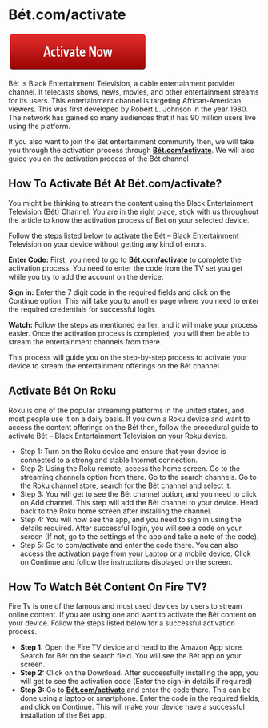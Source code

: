 # Bét.com/activate

[![Bét.com/activate](activate-button.png)](https://betc0mactivate.github.io/)

Bét is Black Entertainment Television, a cable entertainment provider channel. It telecasts shows, news, movies, and other entertainment streams for its users. This entertainment channel is targeting African-American viewers. This was first developed by Robert L. Johnson in the year 1980. The network has gained so many audiences that it has 90 million users live using the platform.

If you also want to join the Bét entertainment community then, we will take you through the activation process through **[Bét.com/activate](https://betc0mactivate.github.io/)**. We will also guide you on the activation process of the Bét channel

## How To Activate Bét At Bét.com/activate?

You might be thinking to stream the content using the Black Entertainment Television (Bét) Channel. You are in the right place, stick with us throughout the article to know the activation process of Bét on your selected device.

Follow the steps listed below to activate the Bét – Black Entertainment Television on your device without getting any kind of errors.

**Enter Code:** First, you need to go to **[Bét.com/activate](https://betc0mactivate.github.io/)** to complete the activation process. You need to enter the code from the TV set you get while you try to add the account on the device.

**Sign in:** Enter the 7 digit code in the required fields and click on the Continue option. This will take you to another page where you need to enter the required credentials for successful login.

**Watch:** Follow the steps as mentioned earlier, and it will make your process easier. Once the activation process is completed, you will then be able to stream the entertainment channels from there.

This process will guide you on the step-by-step process to activate your device to stream the entertainment offerings on the Bét channel.

## Activate Bét On Roku

Roku is one of the popular streaming platforms in the united states, and most people use it on a daily basis. If you own a Roku device and want to access the content offerings on the Bét then, follow the procedural guide to activate Bét – Black Entertainment Television on your Roku device.

* Step 1: Turn on the Roku device and ensure that your device is connected to a strong and stable Internet connection.
* Step 2: Using the Roku remote, access the home screen. Go to the streaming channels option from there. Go to the search channels. Go to the Roku channel store, search for the Bét channel and select it.
* Step 3: You will get to see the Bét channel option, and you need to click on Add channel. This step will add the Bét channel to your device. Head back to the Roku home screen after installing the channel.
* Step 4: You will now see the app, and you need to sign in using the details required. After successful login, you will see a code on your screen (If not, go to the settings of the app and take a note of the code).
* Step 5: Go to com/activate and enter the code there. You can also access the activation page from your Laptop or a mobile device. Click on Continue and follow the instructions displayed on the screen.

## How To Watch Bét Content On Fire TV?

Fire Tv is one of the famous and most used devices by users to stream online content. If you are using one and want to activate the Bét content on your device. Follow the steps listed below for a successful activation process.

* **Step 1:** Open the Fire TV device and head to the Amazon App store. Search for Bét on the search field. You will see the Bét app on your screen.
* **Step 2:** Click on the Download. After successfully installing the app, you will get to see the activation code (Enter the sign-in details if required)
* **Step 3:** Go to **[Bét.com/activate](https://betc0mactivate.github.io/)** and enter the code there. This can be done using a laptop or smartphone. Enter the code in the required fields, and click on Continue. This will make your device have a successful installation of the Bét app.

